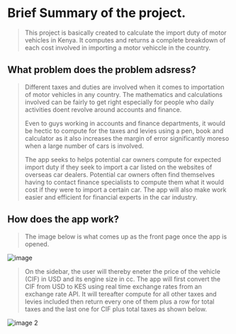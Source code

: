 # Brief Summary of the project.
>This project is basically created to calculate the import duty of motor vehicles in Kenya. It computes and returns a complete breakdown of each cost involved in importing a motor vehiccle in the country.

## What problem does the problem adsress?
>Different taxes and duties are involved when it comes to importation of motor vehicles in any country. The mathematics and calculations involved can be fairly to get right especially for people who daily activities doent revolve around accounts and finance.
>
>Even to guys working in accounts and finance departments, it would be hectic to compute for the taxes and levies using a pen, book and calculator as it also increases the margin of error significantly moreso when a large number of cars is involved.
>
>The app seeks to helps potential car owners compute for expected import duty if they seek to import a car listed on the websites of overseas car dealers. Potential car owners often find themselves having to contact finance specialists to compute them what it would cost if they were to import a certain car. The app will also make work easier and efficient for financial experts in the car industry.

## How does the app work?
>The image below is what comes up as the front page once the app is opened.
>
![image](https://user-images.githubusercontent.com/121600705/214526083-1a3cacdd-cbbd-4c4e-b126-a8a2a996841b.PNG)
>On the sidebar, the user will thereby eneter the price of the vehicle (CIF) in USD and its engine size in cc.
The app will first convert the CIF from USD to KES using real time exchange rates from an exchange rate API.
It will tereafter compute for all other taxes and levies included then return every one of them plus a row for total taxes and the last one for CIF plus total taxes as shown below.
>
![image 2](https://user-images.githubusercontent.com/121600705/214528698-2745919e-4477-4364-821c-ecf1fe2b742d.PNG)

